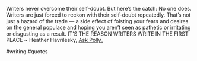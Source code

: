 Writers never overcome their self-doubt. But here’s the catch: No one does. Writers are just forced to reckon with their self-doubt repeatedly. That’s not just a hazard of the trade — a side effect of foisting your fears and desires on the general populace and hoping you aren’t seen as pathetic or irritating or disgusting as a result. IT’S THE REASON WRITERS WRITE IN THE FIRST PLACE ~ Heather Havrilesky, [Ask Polly](https://londonwriterssalon.us4.list-manage.com/track/click?u=8b047263967451488070a8ad0&id=f34c2989a4&e=eb9759f735)_

#writing #quotes 